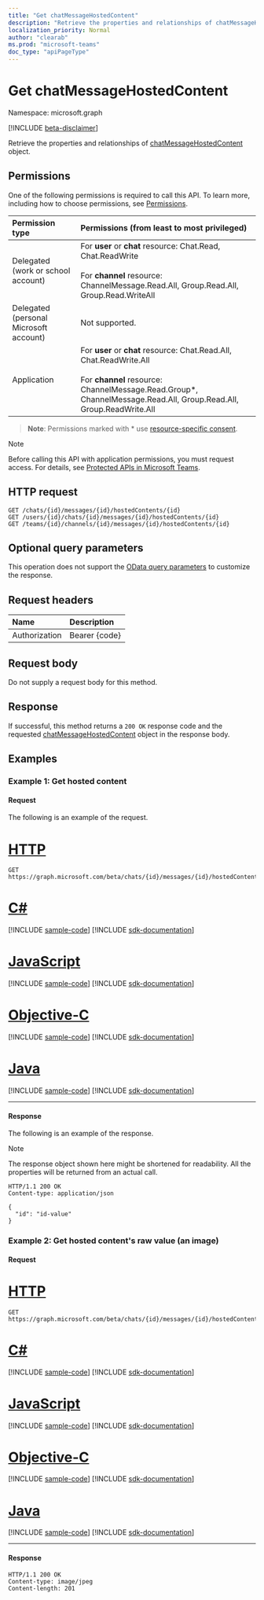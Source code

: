 ```yaml
---
title: "Get chatMessageHostedContent"
description: "Retrieve the properties and relationships of chatMessageHostedContent object."
localization_priority: Normal
author: "clearab"
ms.prod: "microsoft-teams"
doc_type: "apiPageType"
---
```


# Get chatMessageHostedContent

Namespace: microsoft.graph

[!INCLUDE [beta-disclaimer](../../includes/beta-disclaimer.md)]

Retrieve the properties and relationships of [chatMessageHostedContent](../resources/chatmessagehostedcontent.md) object.

## Permissions

One of the following permissions is required to call this API. To learn more, including how to choose permissions, see [Permissions](/graph/permissions-reference).

| Permission type                        | Permissions (from least to most privileged) |
|:---------------------------------------|:--------------------------------------------|
|Delegated (work or school account)| For **user** or **chat** resource: Chat.Read, Chat.ReadWrite<br/><br/>For **channel** resource: ChannelMessage.Read.All, Group.Read.All, Group.Read.WriteAll |
|Delegated (personal Microsoft account)|Not supported.|
|Application| For **user** or **chat** resource: Chat.Read.All, Chat.ReadWrite.All<br/><br/>For **channel** resource: ChannelMessage.Read.Group*, ChannelMessage.Read.All, Group.Read.All, Group.ReadWrite.All |

> **Note**: Permissions marked with * use [resource-specific consent]( https://aka.ms/teams-rsc).

> [!NOTE]
> Before calling this API with application permissions, you must request access. For details, see [Protected APIs in Microsoft Teams](/graph/teams-protected-apis).

## HTTP request

<!-- { "blockType": "ignored" } -->

```http
GET /chats/{id}/messages/{id}/hostedContents/{id}
GET /users/{id}/chats/{id}/messages/{id}/hostedContents/{id}
GET /teams/{id}/channels/{id}/messages/{id}/hostedContents/{id}
```

## Optional query parameters

This operation does not support the [OData query parameters](/graph/query-parameters) to customize the response.

## Request headers

| Name      |Description|
|:----------|:----------|
| Authorization | Bearer {code} |

## Request body

Do not supply a request body for this method.

## Response

If successful, this method returns a `200 OK` response code and the requested [chatMessageHostedContent](../resources/chatmessagehostedcontent.md) object in the response body.

## Examples

### Example 1: Get hosted content

#### Request

The following is an example of the request.

# [HTTP](#tab/http)
<!-- {
  "blockType": "request",
  "name": "get_chatmessagehostedcontent_1"
}-->

```msgraph-interactive
GET https://graph.microsoft.com/beta/chats/{id}/messages/{id}/hostedContents/{id}
```
# [C#](#tab/csharp)
[!INCLUDE [sample-code](../includes/snippets/csharp/get-chatmessagehostedcontent-1-csharp-snippets.md)]
[!INCLUDE [sdk-documentation](../includes/snippets/snippets-sdk-documentation-link.md)]

# [JavaScript](#tab/javascript)
[!INCLUDE [sample-code](../includes/snippets/javascript/get-chatmessagehostedcontent-1-javascript-snippets.md)]
[!INCLUDE [sdk-documentation](../includes/snippets/snippets-sdk-documentation-link.md)]

# [Objective-C](#tab/objc)
[!INCLUDE [sample-code](../includes/snippets/objc/get-chatmessagehostedcontent-1-objc-snippets.md)]
[!INCLUDE [sdk-documentation](../includes/snippets/snippets-sdk-documentation-link.md)]

# [Java](#tab/java)
[!INCLUDE [sample-code](../includes/snippets/java/get-chatmessagehostedcontent-1-java-snippets.md)]
[!INCLUDE [sdk-documentation](../includes/snippets/snippets-sdk-documentation-link.md)]

---

#### Response

The following is an example of the response.

> [!NOTE]
> The response object shown here might be shortened for readability. All the properties will be returned from an actual call.

<!-- {
  "blockType": "response",
  "truncated": true,
  "@odata.type": "microsoft.graph.chatMessageHostedContent"
} -->

```http
HTTP/1.1 200 OK
Content-type: application/json

{
  "id": "id-value"
}
```

### Example 2: Get hosted content's raw value (an image)

#### Request


# [HTTP](#tab/http)
<!-- {
  "blockType": "request",
  "name": "get_chatmessagehostedcontent_2"
}-->
```msgraph-interactive
GET https://graph.microsoft.com/beta/chats/{id}/messages/{id}/hostedContents/{id}/$value
```
# [C#](#tab/csharp)
[!INCLUDE [sample-code](../includes/snippets/csharp/get-chatmessagehostedcontent-2-csharp-snippets.md)]
[!INCLUDE [sdk-documentation](../includes/snippets/snippets-sdk-documentation-link.md)]

# [JavaScript](#tab/javascript)
[!INCLUDE [sample-code](../includes/snippets/javascript/get-chatmessagehostedcontent-2-javascript-snippets.md)]
[!INCLUDE [sdk-documentation](../includes/snippets/snippets-sdk-documentation-link.md)]

# [Objective-C](#tab/objc)
[!INCLUDE [sample-code](../includes/snippets/objc/get-chatmessagehostedcontent-2-objc-snippets.md)]
[!INCLUDE [sdk-documentation](../includes/snippets/snippets-sdk-documentation-link.md)]

# [Java](#tab/java)
[!INCLUDE [sample-code](../includes/snippets/java/get-chatmessagehostedcontent-2-java-snippets.md)]
[!INCLUDE [sdk-documentation](../includes/snippets/snippets-sdk-documentation-link.md)]

---


#### Response

<!-- {
  "blockType": "response",
  "truncated": true,
  "@odata.type": "microsoft.graph.chatMessageHostedContent"
} -->

```http
HTTP/1.1 200 OK
Content-type: image/jpeg
Content-length: 201
```

<!-- uuid: 16cd6b66-4b1a-43a1-adaf-3a886856ed98
2019-02-04 14:57:30 UTC -->
<!-- {
  "type": "#page.annotation",
  "description": "Get chatMessageHostedContent",
  "keywords": "",
  "section": "documentation",
  "tocPath": "",
  "suppressions": [
  ]
}-->


